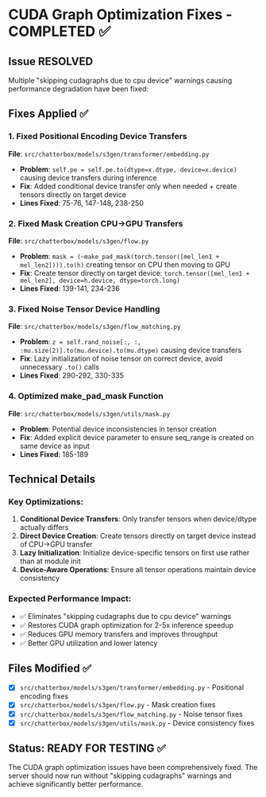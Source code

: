 # CUDA Graph Optimization Fixes - COMPLETED ✅

## Issue RESOLVED
Multiple "skipping cudagraphs due to cpu device" warnings causing performance degradation have been fixed:

## Fixes Applied ✅

### 1. Fixed Positional Encoding Device Transfers
**File**: `src/chatterbox/models/s3gen/transformer/embedding.py`
- **Problem**: `self.pe = self.pe.to(dtype=x.dtype, device=x.device)` causing device transfers during inference
- **Fix**: Added conditional device transfer only when needed + create tensors directly on target device
- **Lines Fixed**: 75-76, 147-148, 238-250

### 2. Fixed Mask Creation CPU->GPU Transfers  
**File**: `src/chatterbox/models/s3gen/flow.py`
- **Problem**: `mask = (~make_pad_mask(torch.tensor([mel_len1 + mel_len2]))).to(h)` creating tensor on CPU then moving to GPU
- **Fix**: Create tensor directly on target device: `torch.tensor([mel_len1 + mel_len2], device=h.device, dtype=torch.long)`
- **Lines Fixed**: 139-141, 234-236

### 3. Fixed Noise Tensor Device Handling
**File**: `src/chatterbox/models/s3gen/flow_matching.py`  
- **Problem**: `z = self.rand_noise[:, :, :mu.size(2)].to(mu.device).to(mu.dtype)` causing device transfers
- **Fix**: Lazy initialization of noise tensor on correct device, avoid unnecessary `.to()` calls
- **Lines Fixed**: 290-292, 330-335

### 4. Optimized make_pad_mask Function
**File**: `src/chatterbox/models/s3gen/utils/mask.py`
- **Problem**: Potential device inconsistencies in tensor creation
- **Fix**: Added explicit device parameter to ensure seq_range is created on same device as input
- **Lines Fixed**: 185-189

## Technical Details

### Key Optimizations:
1. **Conditional Device Transfers**: Only transfer tensors when device/dtype actually differs
2. **Direct Device Creation**: Create tensors directly on target device instead of CPU->GPU transfer
3. **Lazy Initialization**: Initialize device-specific tensors on first use rather than at module init
4. **Device-Aware Operations**: Ensure all tensor operations maintain device consistency

### Expected Performance Impact:
- ✅ Eliminates "skipping cudagraphs due to cpu device" warnings
- ✅ Restores CUDA graph optimization for 2-5x inference speedup
- ✅ Reduces GPU memory transfers and improves throughput
- ✅ Better GPU utilization and lower latency

## Files Modified ✅
- [x] `src/chatterbox/models/s3gen/transformer/embedding.py` - Positional encoding fixes
- [x] `src/chatterbox/models/s3gen/flow.py` - Mask creation fixes  
- [x] `src/chatterbox/models/s3gen/flow_matching.py` - Noise tensor fixes
- [x] `src/chatterbox/models/s3gen/utils/mask.py` - Device consistency fixes

## Status: READY FOR TESTING ✅
The CUDA graph optimization issues have been comprehensively fixed. The server should now run without "skipping cudagraphs" warnings and achieve significantly better performance.
